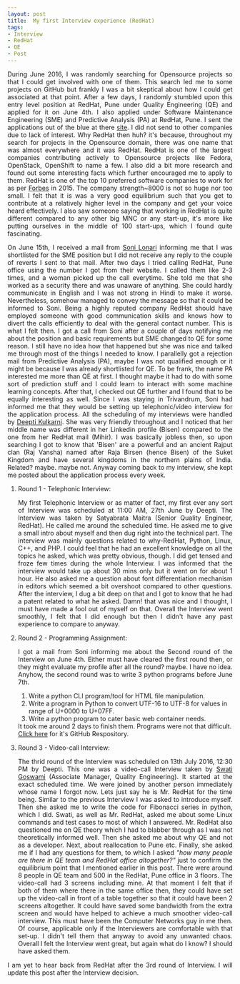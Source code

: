 ```yaml
---
layout: post
title:  My first Interview experience (RedHat)
tags:
- Interview
- RedHat
- QE
- Post
---
```


<p align="justify">During June 2016, I was randomly searching for Opensource projects so that I could get involved with one of them. This search led me to some projects on GitHub but frankly I was a bit skeptical about how I could get associated at that point. After a few days, I randomly stumbled upon this entry level position at RedHat, Pune under Quality Engineering (QE) and applied for it on June 4th. I also applied under Software Maintenance Engineering (SME) and Predictive Analysis (PA) at RedHat, Pune. I sent the applications out of the blue at there <a href="http://redhat.jobs/" target="_blank">site</a>.
I did not send to other companies due to lack of interest. Why RedHat then huh? it's because, throughout my search for projects in the Opensource domain, there was one name that was almost everywhere and it was RedHat. RedHat is one of the largest companies contributing actively to Opensource projects like Fedora, OpenStack, OpenShift to name a few. I also did a bit more research and found out some interesting facts which further encouraged me to apply to them. RedHat is one of the top 10 preferred software companies to work for as per <a href="http://www.forbes.com/sites/louiscolumbus/2015/06/15/the-best-software-companies-to-work-for-in-2015/" target="_blank">Forbes</a> in 2015. The company strength~8000 is not so huge nor too small. I felt that it is was a very good equilibrium such that you get to contribute at a relatively higher level in the company and get your voice heard effectively. I also saw someone saying that working in RedHat is quite different compared to any other big MNC or any start-up, it's more like putting ourselves in the middle of 100 start-ups, which I found quite fascinating.</p> 

<p align="justify">On June 15th, I received a mail from <a href="https://www.linkedin.com/in/soni-lonari-97096751" target="_blank">Soni Lonari</a> informing me that I was shortlisted for the SME position but I did not receive any reply to the couple of reverts I sent to that mail. After two days I tried calling RedHat, Pune office using the number I got from their website. I called them like 2-3 times, and a woman picked up the call everytime. She told me that she worked as a security there and was unaware of anything. She could hardly communicate in English and I was not strong in Hindi to make it worse. Nevertheless, somehow managed to convey the message so that it could be informed to Soni. Being a highly reputed company RedHat should have employed someone with good communication skills and knows how to divert the calls efficiently to deal with the general contact number. This is what I felt then. I got a call from Soni after a couple of days notifying me about the position and basic requirements but SME changed to QE for some reason. I still have no idea how that happened but she was nice and talked me through most of the things I needed to know. I parallelly got a rejection mail from Predictive Analysis (PA), maybe I was not qualified enough or it might be because I was already shortlisted for QE. To be frank, the name PA interested me more than QE at first. I thought maybe it had to do with some sort of prediction stuff and I could learn to interact with some machine learning concepts. After that, I checked out QE further and I found that to be equally interesting as well. Since I was staying in Trivandrum, Soni had informed me that they would be setting up telephonic/video interview for the application process. All the scheduling of my interviews were handled by
<a href="https://www.linkedin.com/in/deepti-bisen-kulkarni-29789a25" target="_blank">Deepti Kulkarni</a>. She was very friendly throughout and I noticed that her middle name was different in her Linkedin profile (Bisen) compared to the one from her RedHat mail (Mihir). I was basically jobless then, so upon searching I got to know that 'Bisen' are a powerful and an ancient Rajput clan (Raj Vansha) named after Raja Birsen (hence Bisen) of the Suket Kingdom and have several kingdoms in the northern plains of India. Related? maybe. maybe not. Anyway coming back to my interview, she kept me posted about the application process every week.</p>

<ol>
<li>Round 1 - Telephonic Interview:</li>
<p align="justify">My first Telephonic Interview or as matter of fact, my first ever any sort of Interview was scheduled at 11:00 AM, 27th June by Deepti. The Interview was taken by Satyabrata Maitra (Senior Quality Engineer, RedHat). He called me around the scheduled time. He asked me to give a small intro about myself and then dug right into the technical part. The interview was mainly questions related to why-RedHat, Python, Linux, C++, and PHP. I could feel that he had an excellent knowledge on all the topics he asked, which was pretty obvious, though. I did get tensed and froze few times during the whole Interview. I was informed that the interview would take up about 30 mins only but it went on for about 1 hour. He also asked me a question about font differentiation mechanism in editors which seemed a bit overshoot compared to other questions. After the interview, I dug a bit deep on that and I got to know that he had a patent related to what he asked. Damn! that was nice and I thought, I must have made a fool out of myself on that. Overall the Interview went smoothly, I felt that I did enough but then I didn't have any past experience to compare to anyway.</p>

<li>Round 2 - Programming Assignment:</li>
<p align="justify">I got a mail from Soni informing me about the Second round of the Interview on June 4th. Either must have cleared the first round then, or they might evaluate my profile after all the round? maybe. I have no idea. Anyhow, the second round was to write 3 python programs before June 7th.
<ol>
<li>Write a python CLI program/tool for HTML file manipulation.</li>
<li>Write a program in Python to convert UTF-16 to UTF-8 for values in range of U+0000 to U+07FF.</li>
<li>Write a python program to cater basic web container needs.</li>
</ol>
It took me around 2 days to finish them. Programs were not that difficult. <a href="https://github.com/amalrkrishna/myRedHat" target="_blank">Click here</a> for it's GitHub Respository.</p>
<li>Round 3 - Video-call Interview:</li>
<p align="justify">The thrid round of the Interview was scheduled on 13th July 2016, 12:30 PM by Deepti. This one was a video-call Interview taken by <a href="https://www.linkedin.com/in/swati-goswami-52aaba31" target="_blank">Swati Goswami</a> (Associate Manager, Quality Engineering). It started at the exact scheduled time. We were joined by another person immediately whose name I forgot now. Lets just say he is Mr. RedHat for the time being. Similar to the previous Interview I was asked to introduce myself. Then she asked me to write the code for Fibonacci series in python, which I did. Swati, as well as Mr. RedHat, asked me about some Linux commands and test cases to most of which I answered. Mr. RedHat also questioned me on QE theory which I had to blabber through as I was not theoretically informed well. Then she asked me about why QE and not as a developer. Next, about reallocation to Pune etc. Finally, she asked me if I had any questions for them, to which I asked <i>"how many people are there in QE team and RedHat office altogether?"</i> just to confirm the equilibrium point that I mentioned earlier in this post. There were around 8 people in QE team and 500 in the RedHat, Pune office in 3 floors. The video-call had 3 screens including mine. At that moment I felt that if both of them where there in the same office then, they could have set up the video-call in front of a table together so that it could have been 2 screens altogether. It could have saved some bandwidth from the extra screen and would have helped to achieve a much smoother video-call interview. This must have been the Computer Networks guy in me then. Of course, applicable only if the Interviewers are comfortable with that set-up. I didn't tell them that anyway to avoid any unwanted chaos. Overall I felt the Interview went great, but again what do I know? I should have asked them.</p>
</ol>

<p align="justify">I am yet to hear back from RedHat after the 3rd round of Interview. I will update this post after the Interview decision.

